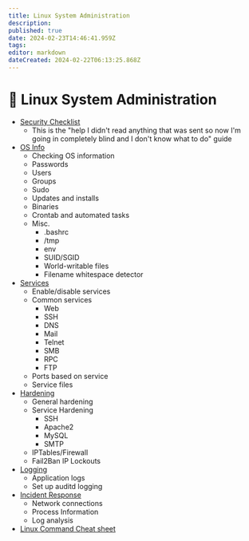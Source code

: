 ```yaml
---
title: Linux System Administration
description: 
published: true
date: 2024-02-23T14:46:41.959Z
tags: 
editor: markdown
dateCreated: 2024-02-22T06:13:25.868Z
---
```


# 🐧 Linux System Administration

- [Security Checklist](linux-system-administration/security-checklist.md)
	- This is the "help I didn't read anything that was sent so now I'm going in completely blind and I don't know what to do" guide
- [OS Info](linux-system-administration/os-info.md)
	- Checking OS information
	- Passwords
	- Users
	- Groups
	- Sudo
	- Updates and installs
	- Binaries
	- Crontab and automated tasks
	- Misc.
		- .bashrc
		- /tmp
		- env
		- SUID/SGID
		- World-writable files
		- Filename whitespace detector
- [Services](linux-system-administration/services.md)
	- Enable/disable services
	- Common services
		- Web
		- SSH
		- DNS
		- Mail
		- Telnet
		- SMB
		- RPC
		- FTP
	- Ports based on service
	- Service files
- [Hardening](linux-system-administration/hardening.md)
	- General hardening
	- Service Hardening
		- SSH
		- Apache2
		- MySQL
		- SMTP
	- IPTables/Firewall
	- Fail2Ban IP Lockouts
- [Logging](linux-system-administration/logging.md)
	- Application logs
	- Set up auditd logging
- [Incident Response](linux-system-administration/incident-response.md)
	- Network connections
	- Process Information
	- Log analysis
- [Linux Command Cheat sheet](linux-system-administration/linux-command-cheatsheet.md)